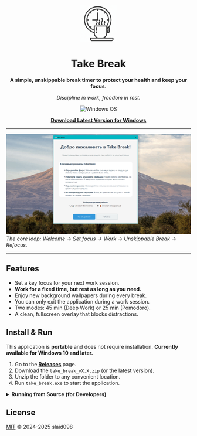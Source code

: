 <div align="center">
  <img src="https://github.com/slaid098/take_break/blob/master/images/logo.png?raw=true" alt="Take Break Logo" width="100"/>
  <h1>Take Break</h1>
  <p><strong>A simple, unskippable break timer to protect your health and keep your focus.</strong></p>
  <p><i>Discipline in work, freedom in rest.</i></p>
  <p>
    <img src="https://img.shields.io/badge/OS-Windows-blue" alt="Windows OS">
  </p>
  <p><a href="https://github.com/slaid098/take_break/releases"><strong>Download Latest Version for Windows</strong></a></p>
</div>

---

![Take Break Demo](https://github.com/slaid098/take_break/blob/master/images/demo.gif?raw=true)
*The core loop: Welcome → Set focus → Work → Unskippable Break → Refocus.*

---

## Features

-   Set a key focus for your next work session.
-   **Work for a fixed time, but rest as long as you need.**
-   Enjoy new background wallpapers during every break.
-   You can only exit the application during a work session.
-   Two modes: 45 min (Deep Work) or 25 min (Pomodoro).
-   A clean, fullscreen overlay that blocks distractions.

## Install & Run

This application is **portable** and does not require installation.
**Currently available for Windows 10 and later.**

1.  Go to the [**Releases**](https://github.com/slaid098/take_break/releases) page.
2.  Download the `take_break_vX.X.zip` (or the latest version).
3.  Unzip the folder to any convenient location.
4.  Run `take_break.exe` to start the application.

<details>
<summary><strong>Running from Source (for Developers)</strong></summary>

This project is managed with [uv](https://github.com/astral-sh/uv).

**Prerequisites:**
- Python 3.13+
- `uv` installed

**Steps:**

1.  **Clone the repository:**
    ```bash
    git clone https://github.com/slaid098/take_break
    cd take_break
    ```

2.  **Sync environment & install dependencies:**
    ```bash
    uv sync
    ```

3.  **Run the application:**
    ```bash
    uv run python main.py
    ```
</details>

## License

[MIT](LICENSE) © 2024-2025 slaid098
